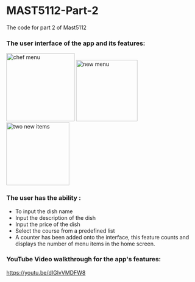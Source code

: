 # MAST5112-Part-2
The code for part 2 of Mast5112
### The user interface of the app and its features: 

<img width="179" alt="chef menu" src="https://github.com/user-attachments/assets/c9df129f-1af1-493c-9c23-d04de922d074">


<img width="161" alt="new menu" src="https://github.com/user-attachments/assets/4c996b91-9438-436d-ab60-89670b919339">


<img width="165" alt="two new items" src="https://github.com/user-attachments/assets/67bb6f8f-5402-45e5-94f7-1b4eb562e2e4">

### The user has the ability :
- To input the dish name
- Input the description of the dish
- Input the price of the dish
- Select the course from a predefined list
- A counter has been added onto the interface, this feature counts and displays the number of menu items in the home screen.


### YouTube Video walkthrough for the app's features: 
https://youtu.be/dIGlvVMDFW8 


